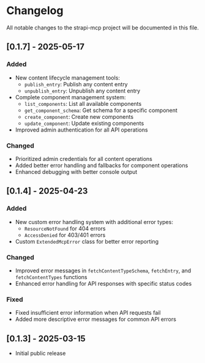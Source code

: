 # Changelog

All notable changes to the strapi-mcp project will be documented in this file.

## [0.1.7] - 2025-05-17

### Added
- New content lifecycle management tools:
  - `publish_entry`: Publish any content entry
  - `unpublish_entry`: Unpublish any content entry
- Complete component management system:
  - `list_components`: List all available components
  - `get_component_schema`: Get schema for a specific component
  - `create_component`: Create new components
  - `update_component`: Update existing components
- Improved admin authentication for all API operations

### Changed
- Prioritized admin credentials for all content operations
- Added better error handling and fallbacks for component operations
- Enhanced debugging with better console output

## [0.1.4] - 2025-04-23

### Added
- New custom error handling system with additional error types:
  - `ResourceNotFound` for 404 errors
  - `AccessDenied` for 403/401 errors
- Custom `ExtendedMcpError` class for better error reporting

### Changed
- Improved error messages in `fetchContentTypeSchema`, `fetchEntry`, and `fetchContentTypes` functions
- Enhanced error handling for API responses with specific status codes

### Fixed
- Fixed insufficient error information when API requests fail
- Added more descriptive error messages for common API errors

## [0.1.3] - 2025-03-15

- Initial public release 
